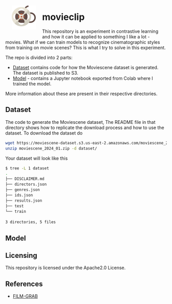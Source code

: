<img style="float: left; padding:20px" src="media/clip.svg" alt="movieclip" width="75"/>

# movieclip

This repository is an experiment in contrastive learning and how it can be applied to something I like a lot - movies. What if we can train models to recognize cinematographic styles from training on movie scenes? This is what I try to solve in this experiment. 

The repo is divided into 2 parts:

- [Dataset](#dataset) contains code for how the Moviescene dataset is generated. The dataset is published to S3.
- [Model](#model) - contains a Jupyter notebook exported from Colab where I trained the model.

More information about these are present in their respective directories.

## Dataset

The code to generate the Moviescene dataset, The README file in that directory shows how to replicate the download process and how to use the dataset. To download the dataset do

```bash
wget https://moviescene-dataset.s3.us-east-2.amazonaws.com/moviescene_2024_01.zip
unzip moviescene_2024_01.zip -d dataset/
```

Your dataset will look like this  

```bash
$ tree -L 1 dataset 
.
├── DISCLAIMER.md
├── directors.json
├── genres.json
├── ids.json
├── results.json
├── test
└── train

3 directories, 5 files
```

## Model

## Licensing

This repository is licensed under the Apache2.0 License.

## References

- [FILM-GRAB](https://film-grab.com/)
